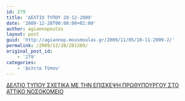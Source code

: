 ```yaml
---
id: 279
title: 'ΔΕΛΤΙΟ ΤΥΠΟΥ 28-12-2009'
date: '2009-12-28T00:00:00+02:00'
author: agiannopoulos
layout: post
guid: 'http://agiannop.mousmoulas.gr/2009/11/05/10-11-2009-2/'
permalink: /2009/12/28/281209/
original_post_id:
    - '279'
categories:
    - 'Δελτία Τύπου'
---
```


[ΔΕΛΤΙΟ ΤΥΠΟΥ ΣΧΕΤΙΚΑ ΜΕ ΤΗΝ ΕΠΙΣΚΕΨΗ ΠΡΩΘΥΠΟΥΡΓΟΥ ΣΤΟ ΑΤΤΙΚΟ ΝΟΣΟΚΟΜΕΙΟ](/wp-content/uploads/2009/11/281209_dt_gia_attiko.pdf)